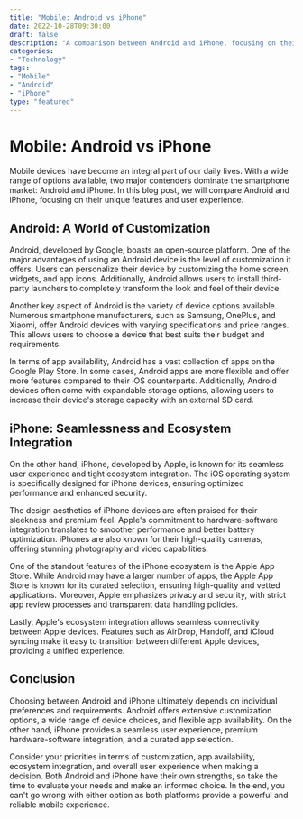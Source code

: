 ```yaml
--- 
title: "Mobile: Android vs iPhone"
date: 2022-10-28T09:30:00
draft: false
description: "A comparison between Android and iPhone, focusing on their unique features and user experience."
categories: 
- "Technology"
tags: 
- "Mobile"
- "Android"
- "iPhone"
type: "featured"
--- 
```


# Mobile: Android vs iPhone

Mobile devices have become an integral part of our daily lives. With a wide range of options available, two major contenders dominate the smartphone market: Android and iPhone. In this blog post, we will compare Android and iPhone, focusing on their unique features and user experience.

## Android: A World of Customization

Android, developed by Google, boasts an open-source platform. One of the major advantages of using an Android device is the level of customization it offers. Users can personalize their device by customizing the home screen, widgets, and app icons. Additionally, Android allows users to install third-party launchers to completely transform the look and feel of their device.

Another key aspect of Android is the variety of device options available. Numerous smartphone manufacturers, such as Samsung, OnePlus, and Xiaomi, offer Android devices with varying specifications and price ranges. This allows users to choose a device that best suits their budget and requirements.

In terms of app availability, Android has a vast collection of apps on the Google Play Store. In some cases, Android apps are more flexible and offer more features compared to their iOS counterparts. Additionally, Android devices often come with expandable storage options, allowing users to increase their device's storage capacity with an external SD card.

## iPhone: Seamlessness and Ecosystem Integration

On the other hand, iPhone, developed by Apple, is known for its seamless user experience and tight ecosystem integration. The iOS operating system is specifically designed for iPhone devices, ensuring optimized performance and enhanced security.

The design aesthetics of iPhone devices are often praised for their sleekness and premium feel. Apple's commitment to hardware-software integration translates to smoother performance and better battery optimization. iPhones are also known for their high-quality cameras, offering stunning photography and video capabilities.

One of the standout features of the iPhone ecosystem is the Apple App Store. While Android may have a larger number of apps, the Apple App Store is known for its curated selection, ensuring high-quality and vetted applications. Moreover, Apple emphasizes privacy and security, with strict app review processes and transparent data handling policies.

Lastly, Apple's ecosystem integration allows seamless connectivity between Apple devices. Features such as AirDrop, Handoff, and iCloud syncing make it easy to transition between different Apple devices, providing a unified experience.

## Conclusion

Choosing between Android and iPhone ultimately depends on individual preferences and requirements. Android offers extensive customization options, a wide range of device choices, and flexible app availability. On the other hand, iPhone provides a seamless user experience, premium hardware-software integration, and a curated app selection.

Consider your priorities in terms of customization, app availability, ecosystem integration, and overall user experience when making a decision. Both Android and iPhone have their own strengths, so take the time to evaluate your needs and make an informed choice. In the end, you can't go wrong with either option as both platforms provide a powerful and reliable mobile experience.
